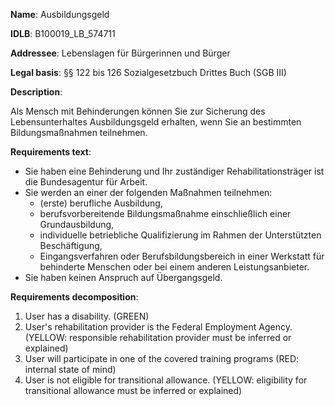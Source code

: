 <b>Name</b>: Ausbildungsgeld

<b>IDLB</b>: B100019_LB_574711

<b>Addressee</b>: Lebenslagen für Bürgerinnen und Bürger

<b>Legal basis</b>: §§ 122 bis 126 Sozialgesetzbuch Drittes Buch (SGB III)

<b>Description</b>: 

Als Mensch mit Behinderungen können Sie zur Sicherung des Lebensunterhaltes
Ausbildungsgeld erhalten, wenn Sie an bestimmten Bildungsmaßnahmen teilnehmen.

<b>Requirements text</b>:

  * Sie haben eine Behinderung und Ihr zuständiger Rehabilitationsträger ist die Bundesagentur für Arbeit.
  * Sie werden an einer der folgenden Maßnahmen teilnehmen: 
    * (erste) berufliche Ausbildung,
    * berufsvorbereitende Bildungsmaßnahme einschließlich einer Grundausbildung,
    * individuelle betriebliche Qualifizierung im Rahmen der Unterstützten Beschäftigung,
    * Eingangsverfahren oder Berufsbildungsbereich in einer Werkstatt für behinderte Menschen oder bei einem anderen Leistungsanbieter.
  * Sie haben keinen Anspruch auf Übergangsgeld.

<b>Requirements decomposition</b>:

1. User has a disability. (GREEN)
2. User's rehabilitation provider is the Federal Employment Agency. (YELLOW: responsible rehabilitation provider must be inferred or explained)
3. User will participate in one of the covered training programs (RED: internal state of mind)
4. User is not eligible for transitional allowance. (YELLOW: eligibility for transitional allowance must be inferred or explained)